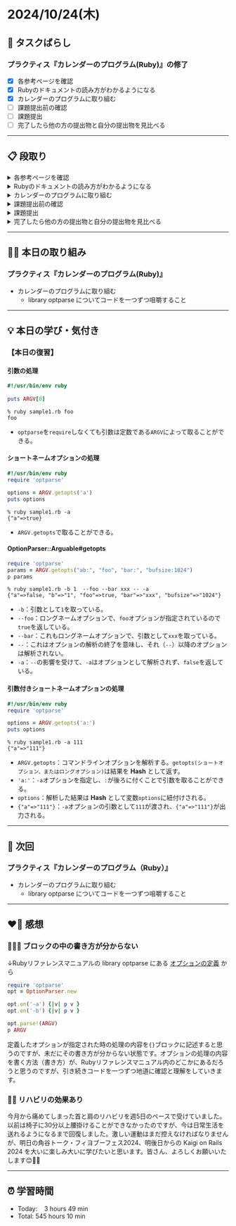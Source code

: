 # 2024/10/24(木)
## 🧩 タスクばらし
### プラクティス『カレンダーのプログラム(Ruby)』の修了
- [x] 各参考ページを確認
- [x] Rubyのドキュメントの読み方がわかるようになる
- [x] カレンダーのプログラムに取り組む
- [ ] 課題提出前の確認
- [ ] 課題提出
- [ ] 完了したら他の方の提出物と自分の提出物を見比べる

------

## 📋 段取り
<details><summary>各参考ページを確認</summary>

- [x] [class Enumerator](https://docs.ruby-lang.org/ja/latest/class/Enumerator.html)
- [x] [library optparse](https://docs.ruby-lang.org/ja/latest/library/optparse.html)
- [x] [class Date](https://docs.ruby-lang.org/ja/latest/class/Date.html)
- [x] [rubyでコマンドを作る](https://bootcamp.fjord.jp/articles/40)
- [x] [コマンドライン引数・オプションの処理](https://bootcamp.fjord.jp/pages/251)
- [x] [プログラミングでよく使う英単語のまとめ【随時更新】 - Qiita](https://qiita.com/Ted-HM/items/7dde25dcffae4cdc7923)
- [x] [プログラミング初心者は変数名やメソッド名を略さない方がいいよ、という話 - give IT a try](https://blog.jnito.com/entry/2020/10/20/092724)
</details>


<details><summary>Rubyのドキュメントの読み方がわかるようになる</summary>

- [x] 『[Ruby公式リファレンスの読み方](https://www.youtube.com/watch?v=5lvECnh_PCg)』
- [x] 『[Rubyの公式リファレンスが読めるようになる本](https://zenn.dev/jnchito/books/how-to-read-ruby-reference)』
   - [x] Chapter 01 はじめに
   - [x] Chapter 02 ユースケースその1：ググって公式リファレンスにたどり着いた場合
   - [x] Chapter 03 ユースケースその2：クラスのメソッド一覧から目的のメソッドを探す場合
   - [x] Chapter 04 ユースケースその3：Rubyにはどんなクラスやモジュールがあるのか知りたい場合
   - [x] Chapter 05 ユースケースその4：わからない用語を調べたい場合
   - [x] Chapter 06 ユースケースその5：記号の意味を調べたい場合
   - [x] Chapter 07 ユースケースその6：Rubyの使い方や言語仕様を学びたい場合
   - [x] Chapter 08 ユースケースその7：公式リファレンスを横断的に検索したい場合
   - [x] Chapter 09 付録：Ruby on Railsの公式リファレンスについて
</details>


<details><summary>カレンダーのプログラムに取り組む</summary>

- [x] カレンダーのプログラムを書く

**※ 分からない箇所が出てきたときは、以下のヒントを適宜参考にすること**
- [library optparse](https://docs.ruby-lang.org/ja/latest/library/optparse.html)
- [Date class](https://docs.ruby-lang.org/ja/latest/class/Date.html)
- [カレンダー課題のQ&A](https://bootcamp.fjord.jp/questions/tags/%E3%82%AB%E3%83%AC%E3%83%B3%E3%83%80%E3%83%BC?all=true)
- [【新人プログラマ応援】開発タスクをアサインされたらどういう手順で進めるべきか - Qiita](https://qiita.com/jnchito/items/017487cd882091494298)
- [セルフマネジメントの必須スキル「タスクばらし」そのポイント | Social Change!](https://kuranuki.sonicgarden.jp/archives/21981)
- [プログラミング初心者歓迎！「エラーが出ました。どうすればいいですか？」から卒業するための基本と極意（解説動画付き）](https://qiita.com/jnchito/items/056325421b7e36f02335)
- [🤔 わからないことをメンターや他の受講生に質問をする方法](https://bootcamp.fjord.jp/pages/use_the_question_room) 
</details>


<details><summary>課題提出前の確認</summary>

- [ ] [RubyTips - komagataのブログ](https://docs.komagata.org/tags/rubytips/)
- [ ] [初心者がRailsプロジェクトへの初PRする前に見るチェックリスト - komagataのブログ](https://docs.komagata.org/5676)
- [ ] [GitHubでコードを提出するときに気をつけること](https://bootcamp.fjord.jp/pages/info-for-github)
- [ ] [プログラミング初心者はgit commitする前に必ずdiffを自分でレビューするクセを付けよう](https://bootcamp.fjord.jp/pages/322)
- [ ] [プルリクエスト形式で提出物を出す際の「これはやっちゃダメ」リスト](https://bootcamp.fjord.jp/pages/317)
</details>


<details><summary>課題提出</summary>

- [ ] Pull Request としてアップする
- [ ] URL と Terminal での実行結果を提出
</details>


<details><summary>完了したら他の方の提出物と自分の提出物を見比べる</summary>

- [ ] 他の方の提出物と自分の提出物を見比べる
</details>

------
## ✍🏻 本日の取り組み
### プラクティス『カレンダーのプログラム(Ruby)』
- カレンダーのプログラムに取り組む
   - library optparse についてコードを一つずつ咀嚼すること

------

## 💡 本日の学び・気付き
### 【本日の復習】
#### 引数の処理
```ruby
#!/usr/bin/env ruby
  
puts ARGV[0]
```
```shell
% ruby sample1.rb foo
foo
```
- `optparse`を`require`しなくても引数は定数である`ARGV`によって取ることができる。

#### ショートネームオプションの処理
```ruby
#!/usr/bin/env ruby
require 'optparse'

options = ARGV.getopts('a')
puts options
```
```shell
% ruby sample1.rb -a
{"a"=>true}
```
- `ARGV.getopts`で取ることができる。

#### OptionParser::Arguable#getopts
```ruby
require 'optparse'
params = ARGV.getopts("ab:", "foo", "bar:", "bufsize:1024")
p params
```
```shell
% ruby sample1.rb -b 1  --foo --bar xxx -- -a                                   
{"a"=>false, "b"=>"1", "foo"=>true, "bar"=>"xxx", "bufsize"=>"1024"}
```
- `-b`：引数として`1`を取っている。
- `--foo`：ロングネームオプションで、`foo`オプションが指定されているので`true`を返している。
- `--bar`：これもロングネームオプションで、引数として`xxx`を取っている。
- `--`：これはオプションの解析の終了を意味し、それ（`--`）以降のオプションは解析されない。
- `-a`：`--`の影響を受けて、`-a`はオプションとして解析されず、`false`を返している。

#### 引数付きショートネームオプションの処理
```ruby
#!/usr/bin/env ruby
require 'optparse'

options = ARGV.getopts('a:')
puts options
```
```shell
% ruby sample1.rb -a 111
{"a"=>"111"}
```
- `ARGV.getopts`：コマンドラインオプションを解析する。`getopts(ショートオプション、またはロングオプション)`は結果を **Hash** として返す。
- `'a:'`：`-a`オプションを指定し、`:`が後ろに付くことで引数を取ることができる。
- `options`：解析した結果は **Hash** として変数`options`に紐付けされる。
- `{"a"=>"111"}`：`-a`オプションの引数として`111`が渡され、`{"a"=>"111"}`が出力される。

------

## 📍 次回
### プラクティス『カレンダーのプログラム（Ruby）』
- カレンダーのプログラムに取り組む
   - library optparse についてコードを一つずつ咀嚼すること

------

## ❤️‍🔥 感想
### 🤔✍🏻 ブロックの中の書き方が分からない
↓Rubyリファレンスマニュアルの library optparse にある [オプションの定義](https://docs.ruby-lang.org/ja/latest/library/optparse.html#optiondef) から
```ruby
require 'optparse'
opt = OptionParser.new

opt.on('-a') {|v| p v }
opt.on('-b') {|v| p v }

opt.parse!(ARGV)
p ARGV
```
定義したオプションが指定された時の処理の内容を`{}`ブロックに記述すると思うのですが、未だにその書き方が分からない状態です。オプションの処理の内容を書く方法（書き方）が、Rubyリファレンスマニュアル内のどこかにあるだろうと思うのですが、引き続きコードを一つずつ地道に確認と理解をしていきます。

### 💆🏻 リハビリの効果あり
今月から痛めてしまった首と肩のリハビリを週5日のペースで受けていました。以前は椅子に30分以上腰掛けることができなかったのですが、今は日常生活を送れるようになるまで回復しました。激しい運動はまだ控えなければなりませんが、明日の角谷トーク・フィヨブーフェス2024、明後日からの Kaigi on Rails 2024 を大いに楽しみ大いに学びたいと思います。皆さん、よろしくお願いいたします😊🙏🏻

------

## ⏰ 学習時間
- Today:&nbsp;&nbsp;&nbsp; 3 hours 49 min
- Total: 545 hours 10 min
